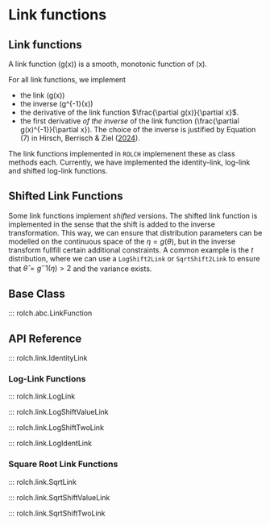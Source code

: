 # Link functions 

## Link functions 

A link function \(g(x)\) is a smooth, monotonic function of \(x\). 

For all link functions, we implement 

- the link \(g(x)\)
- the inverse \(g^{-1}(x)\)
- the derivative of the link function $\frac{\partial g(x)}{\partial x}$.
- the first derivative _of the inverse_ of the link function \(\frac{\partial g(x)^{-1}}{\partial x}\). The choice of the inverse is justified by Equation (7) in Hirsch, Berrisch & Ziel ([2024](https://github.com/simon-hirsch/rolch/blob/main/paper.pdf)). 

The link functions implemented in `ROLCH` implemenent these as class methods each. Currently, we have implemented the identity-link, log-link and  shifted log-link functions.

## Shifted Link Functions

Some link functions implement _shifted_ versions. The shifted link function is implemented in the sense that the shift is added to the inverse transformation. This way, we can ensure that distribution parameters can be modelled on the continuous space of the $\eta = g(\theta)$, but in the inverse transform fullfill certain additional constraints. A common example is the $t$ distribution, where we can use a `LogShift2Link` or `SqrtShift2Link` to ensure that $\hat{\theta} = g^-1(\eta) > 2$ and the variance exists.

## Base Class

::: rolch.abc.LinkFunction

## API Reference

::: rolch.link.IdentityLink

### Log-Link Functions

::: rolch.link.LogLink

::: rolch.link.LogShiftValueLink

::: rolch.link.LogShiftTwoLink

::: rolch.link.LogIdentLink

### Square Root Link Functions

::: rolch.link.SqrtLink

::: rolch.link.SqrtShiftValueLink

::: rolch.link.SqrtShiftTwoLink